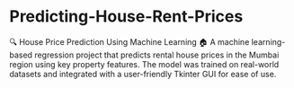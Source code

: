 # Predicting-House-Rent-Prices
🔍 House Price Prediction Using Machine Learning 🏠 A machine learning-based regression project that predicts rental house prices in the Mumbai region using key property features. The model was trained on real-world datasets and integrated with a user-friendly Tkinter GUI for ease of use.
